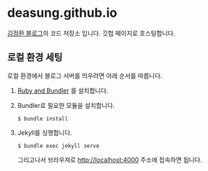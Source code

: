 deasung.github.io
========================

[김정환 블로그](http://deasung.github.io)의 코드 저장소 입니다.
깃헙 페이지로 호스팅합니다.

## 로컬 환경 세팅

로컬 환경에서 블로그 서버를 띄우려면 아래 순서를 따릅니다.

1. [Ruby and Bundler](https://help.github.com/articles/setting-up-your-pages-site-locally-with-jekyll/) 를 설치합니다.

1. Bundler로 필요한 모듈을 설치합니다.

    ```
    $ bundle install
    ```

1. Jekyll를 싱행합니다.

    ```
    $ bundle exec jekyll serve
    ```

    그리고나서 브라우져로 <http://localhost:4000> 주소에 접속하면 됩니다.
